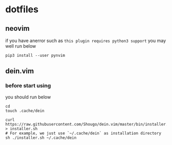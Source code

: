 # dotfiles

## neovim

if you have anerror such as `this plugin requires python3 support`
you may well run below

```
pip3 install --user pynvim
```

## dein.vim

### before start using

you should run below

```
cd
touch .cache/dein

curl https://raw.githubusercontent.com/Shougo/dein.vim/master/bin/installer.sh > installer.sh
# For example, we just use `~/.cache/dein` as installation directory
sh ./installer.sh ~/.cache/dein
```
